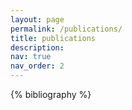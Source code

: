 ```yaml
---
layout: page
permalink: /publications/
title: publications
description:
nav: true
nav_order: 2
---
```


<div class="publications">

{% bibliography %}

</div>